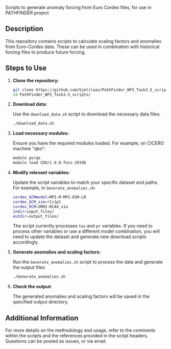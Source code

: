 Scripts to generate anomaly forcing from Euro Cordex files, for use in PATHFINDER project

## Description

This repository contains scripts to calculate scaling factors and anomalies from Euro-Cordex data. These can be used in combination with historical forcing files to produce future forcing.

## Steps to Use

1. **Clone the repository:**

    ```sh
    git clone https://github.com/kjetilaas/PathFinder_WP3_Task3.5_scripts.git
    cd PathFinder_WP3_Task3.5_scripts/
    ```

2. **Download data:**

    Use the `download_data.sh` script to download the necessary data files:

    ```sh
    ./download_data.sh
    ```

3. **Load necessary modules:**

    Ensure you have the required modules loaded. For example, on CICERO machine "qbo":

    ```sh
    module purge
    module load CDO/1.9.8-foss-2019b
    ```

4. **Modify relevant variables:**

    Update the script variables to match your specific dataset and paths. For example, in `Generate_anomalies.sh`:

    ```sh
    cordex_GCMmodel=MPI-M-MPI-ESM-LR
    cordex_GCM_sim=r1i1p1
    cordex_RCM=SMHI-RCA4_v1a
    indir=input_files/
    outdir=output_files/
    ```

    The script currently processes `tas` and `pr` variables. If you need to process other variables or use a different model combination, you will need to update the dataset and generate new download scripts accordingly.

5. **Generate anomalies and scaling factors:**

    Run the `Generate_anomalies.sh` script to process the data and generate the output files:

    ```sh
    ./Generate_anomalies.sh
    ```

6. **Check the output:**

    The generated anomalies and scaling factors will be saved in the specified output directory.

## Additional Information

For more details on the methodology and usage, refer to the comments within the scripts and the references provided in the script headers. Questions can be posted as issues, or via email. 